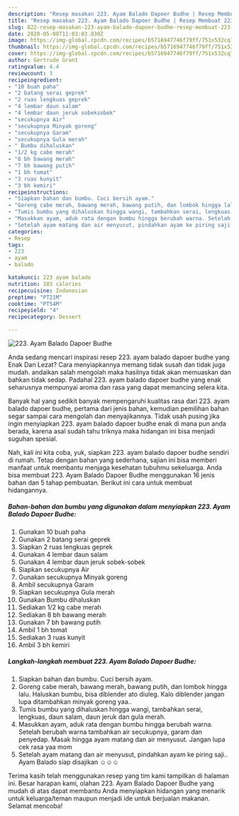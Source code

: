 ```yaml
---
description: "Resep masakan 223. Ayam Balado Dapoer Budhe | Resep Membuat 223. Ayam Balado Dapoer Budhe Yang Lezat"
title: "Resep masakan 223. Ayam Balado Dapoer Budhe | Resep Membuat 223. Ayam Balado Dapoer Budhe Yang Lezat"
slug: 822-resep-masakan-223-ayam-balado-dapoer-budhe-resep-membuat-223-ayam-balado-dapoer-budhe-yang-lezat
date: 2020-05-08T11:03:03.830Z
image: https://img-global.cpcdn.com/recipes/b5716947746f79ff/751x532cq70/223-ayam-balado-dapoer-budhe-foto-resep-utama.jpg
thumbnail: https://img-global.cpcdn.com/recipes/b5716947746f79ff/751x532cq70/223-ayam-balado-dapoer-budhe-foto-resep-utama.jpg
cover: https://img-global.cpcdn.com/recipes/b5716947746f79ff/751x532cq70/223-ayam-balado-dapoer-budhe-foto-resep-utama.jpg
author: Gertrude Grant
ratingvalue: 4.4
reviewcount: 3
recipeingredient:
- "10 buah paha"
- "2 batang serai geprek"
- "2 ruas lengkuas geprek"
- "4 lembar daun salam"
- "4 lembar daun jeruk sobeksobek"
- "secukupnya Air"
- "secukupnya Minyak goreng"
- "secukupnya Garam"
- "secukupnya Gula merah"
- " Bumbu dihaluskan"
- "1/2 kg cabe merah"
- "8 bh bawang merah"
- "7 bh bawang putih"
- "1 bh tomat"
- "3 ruas kunyit"
- "3 bh kemiri"
recipeinstructions:
- "Siapkan bahan dan bumbu. Cuci bersih ayam."
- "Goreng cabe merah, bawang merah, bawang putih, dan lombok hingga lalu. Haluskan bumbu, bisa diblender ato diuleg. Kalo diblender jangan lupa ditambahkan minyak goreng yaa.."
- "Tumis bumbu yang dihaluskan hingga wangi, tambahkan serai, lengkuas, daun salam, daun jeruk dan gula merah."
- "Masukkan ayam, aduk rata dengan bumbu hingga berubah warna. Setelah berubah warna tambahkan air secukupnya, garam dan penyedap. Masak hingga ayam matang dan air menyusut. Jangan lupa cek rasa yaa mom"
- "Setelah ayam matang dan air menyusut, pindahkan ayam ke piring saji.. Ayam Balado siap disajikan ☺☺☺"
categories:
- Resep
tags:
- 223
- ayam
- balado

katakunci: 223 ayam balado 
nutrition: 103 calories
recipecuisine: Indonesian
preptime: "PT21M"
cooktime: "PT54M"
recipeyield: "4"
recipecategory: Dessert

---
```



![223. Ayam Balado Dapoer Budhe](https://img-global.cpcdn.com/recipes/b5716947746f79ff/751x532cq70/223-ayam-balado-dapoer-budhe-foto-resep-utama.jpg)

Anda sedang mencari inspirasi resep 223. ayam balado dapoer budhe yang Enak Dan Lezat? Cara menyiapkannya memang tidak susah dan tidak juga mudah. andaikan salah mengolah maka hasilnya tidak akan memuaskan dan bahkan tidak sedap. Padahal 223. ayam balado dapoer budhe yang enak seharusnya mempunyai aroma dan rasa yang dapat memancing selera kita.



Banyak hal yang sedikit banyak mempengaruhi kualitas rasa dari 223. ayam balado dapoer budhe, pertama dari jenis bahan, kemudian pemilihan bahan segar sampai cara mengolah dan menyajikannya. Tidak usah pusing jika ingin menyiapkan 223. ayam balado dapoer budhe enak di mana pun anda berada, karena asal sudah tahu triknya maka hidangan ini bisa menjadi suguhan spesial.


Nah, kali ini kita coba, yuk, siapkan 223. ayam balado dapoer budhe sendiri di rumah. Tetap dengan bahan yang sederhana, sajian ini bisa memberi manfaat untuk membantu menjaga kesehatan tubuhmu sekeluarga. Anda bisa membuat 223. Ayam Balado Dapoer Budhe menggunakan 16 jenis bahan dan 5 tahap pembuatan. Berikut ini cara untuk membuat hidangannya.

<!--inarticleads1-->

##### Bahan-bahan dan bumbu yang digunakan dalam menyiapkan 223. Ayam Balado Dapoer Budhe:

1. Gunakan 10 buah paha
1. Gunakan 2 batang serai geprek
1. Siapkan 2 ruas lengkuas geprek
1. Gunakan 4 lembar daun salam
1. Gunakan 4 lembar daun jeruk sobek-sobek
1. Siapkan secukupnya Air
1. Gunakan secukupnya Minyak goreng
1. Ambil secukupnya Garam
1. Siapkan secukupnya Gula merah
1. Gunakan  Bumbu dihaluskan
1. Sediakan 1/2 kg cabe merah
1. Sediakan 8 bh bawang merah
1. Gunakan 7 bh bawang putih
1. Ambil 1 bh tomat
1. Sediakan 3 ruas kunyit
1. Ambil 3 bh kemiri




<!--inarticleads2-->

##### Langkah-langkah membuat 223. Ayam Balado Dapoer Budhe:

1. Siapkan bahan dan bumbu. Cuci bersih ayam.
1. Goreng cabe merah, bawang merah, bawang putih, dan lombok hingga lalu. Haluskan bumbu, bisa diblender ato diuleg. Kalo diblender jangan lupa ditambahkan minyak goreng yaa..
1. Tumis bumbu yang dihaluskan hingga wangi, tambahkan serai, lengkuas, daun salam, daun jeruk dan gula merah.
1. Masukkan ayam, aduk rata dengan bumbu hingga berubah warna. Setelah berubah warna tambahkan air secukupnya, garam dan penyedap. Masak hingga ayam matang dan air menyusut. Jangan lupa cek rasa yaa mom
1. Setelah ayam matang dan air menyusut, pindahkan ayam ke piring saji.. Ayam Balado siap disajikan ☺☺☺




Terima kasih telah menggunakan resep yang tim kami tampilkan di halaman ini. Besar harapan kami, olahan 223. Ayam Balado Dapoer Budhe yang mudah di atas dapat membantu Anda menyiapkan hidangan yang menarik untuk keluarga/teman maupun menjadi ide untuk berjualan makanan. Selamat mencoba!

